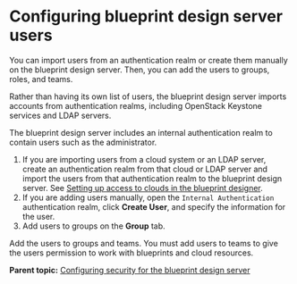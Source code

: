# Configuring blueprint design server users

You can import users from an authentication realm or create them manually on the blueprint design server. Then, you can add the users to groups, roles, and teams.

Rather than having its own list of users, the blueprint design server imports accounts from authentication realms, including OpenStack Keystone services and LDAP servers.

The blueprint design server includes an internal authentication realm to contain users such as the administrator.

1.   If you are importing users from a cloud system or an LDAP server, create an authentication realm from that cloud or LDAP server and import the users from that authentication realm to the blueprint design server. See [Setting up access to clouds in the blueprint designer](security_auth_bds.md).
2.  If you are adding users manually, open the `Internal Authentication` authentication realm, click **Create User**, and specify the information for the user.
3.  Add users to groups on the **Group** tab. 

Add the users to groups and teams. You must add users to teams to give the users permission to work with blueprints and cloud resources.

**Parent topic:** [Configuring security for the blueprint design server](../../com.edt.doc/topics/security_ov.md)

